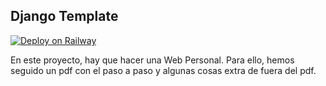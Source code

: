 ## Django Template

[![Deploy on Railway](https://railway.app/button.svg)](https://railway.app/new/template/GB6Eki?referralCode=U5zXSw)

En este proyecto, hay que hacer una Web Personal. Para ello, hemos seguido un pdf con el paso a paso
y algunas cosas extra de fuera del pdf.
